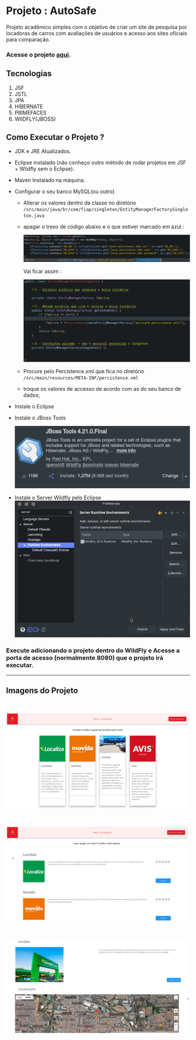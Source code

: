 # Projeto : AutoSafe

Projeto acadêmico simples com o objetivo de criar um site de pesquisa por locadoras de carros com avaliações de usuários e acesso aos sites oficiais para comparação.

### Acesse o projeto [aqui](http://autosafegs.herokuapp.com/index.xhtml).

## Tecnologias

1. JSF
2. JSTL
3. JPA
4. HIBERNATE
5. PRIMEFACES
6. WIlDFLY(JBOSS)

## Como Executar o Projeto ?

- JDK e JRE Atualizados.
- Eclipse instalado (não conheço outro método de rodar projetos em JSF + Wildfly sem o Eclipse).
- Maven Instalado na máquina.
- Configurar o seu banco MySQL(ou outro)

  - Alterar os valores dentro da classe no diretório <code>/src/main/java/br/com/fiap/singleton/EntityManagerFactorySingleton.java</code>
  - apagar o trexo de código abaixo e o que estiver marcado em azul :

    ![Singleton](img/img4.png)

    Vai ficar assim :

    ![Singleton](img/img5.png)

  - Procure pelo Percistence.xml que fica no diretório <code>/src/main/resources/META-INF/percistence.xml</code>
  - troque os valores de accesso de acordo com as do seu banco de dados;

- Instale o Eclipse
- Instale o JBoss Tools

  ![JBoss](img/img6.png)

- Instale o Server Wildfly pelo Eclipse
  ![WildFly](img/img7.png)

### Execute adicionando o projeto dentro do WildFly e Acesse a porta de acesso (normalmente 8080) que o projeto irá executar.

---

## Imagens do Projeto

<br />

![alt](img/img1.png)

<br/>

![alt](img/img2.png)

<br/>

![alt](img/img3.png)
